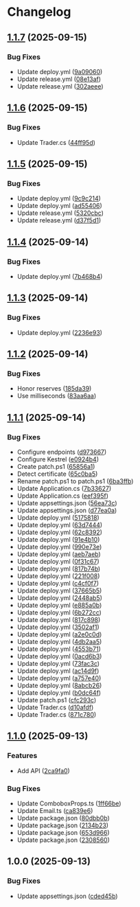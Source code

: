 # Changelog

## [1.1.7](https://github.com/sptlco/spatial/compare/spatial-1.1.6...spatial-1.1.7) (2025-09-15)


### Bug Fixes

* Update deploy.yml ([9a09060](https://github.com/sptlco/spatial/commit/9a090605df1cf464686be23b706872dfdaa882a9))
* Update release.yml ([08e13af](https://github.com/sptlco/spatial/commit/08e13af31ee918da8621e2bb83158d289a1cb442))
* Update release.yml ([302aeee](https://github.com/sptlco/spatial/commit/302aeee6b49923b870035229e4d023ee42664869))

## [1.1.6](https://github.com/sptlco/spatial/compare/spatial-1.1.5...spatial-1.1.6) (2025-09-15)


### Bug Fixes

* Update Trader.cs ([44ff95d](https://github.com/sptlco/spatial/commit/44ff95d1e0afe2ec85a229a749c2ea0f2d43da17))

## [1.1.5](https://github.com/sptlco/spatial/compare/spatial-1.1.4...spatial-1.1.5) (2025-09-15)


### Bug Fixes

* Update deploy.yml ([9c9c214](https://github.com/sptlco/spatial/commit/9c9c214bd4dcbf80164725f49cf9811b2ab81856))
* Update deploy.yml ([ad55406](https://github.com/sptlco/spatial/commit/ad554061a05ce4064999c37969a3bad5e2621f69))
* Update release.yml ([5320cbc](https://github.com/sptlco/spatial/commit/5320cbc990f4b39a3fa10abc6f83fab3d1ae32fa))
* Update release.yml ([d37f5d1](https://github.com/sptlco/spatial/commit/d37f5d1b4edadf20a687cbee3a05e4d855197d98))

## [1.1.4](https://github.com/sptlco/spatial/compare/spatial-1.1.3...spatial-1.1.4) (2025-09-14)


### Bug Fixes

* Update deploy.yml ([7b468b4](https://github.com/sptlco/spatial/commit/7b468b4a8ded927877cb66395039a09d7c30a8cc))

## [1.1.3](https://github.com/sptlco/spatial/compare/spatial-1.1.2...spatial-1.1.3) (2025-09-14)


### Bug Fixes

* Update deploy.yml ([2236e93](https://github.com/sptlco/spatial/commit/2236e936a5fe97e4fc85888d475ae9331b3901ad))

## [1.1.2](https://github.com/sptlco/spatial/compare/spatial-1.1.1...spatial-1.1.2) (2025-09-14)


### Bug Fixes

* Honor reserves ([185da39](https://github.com/sptlco/spatial/commit/185da39017c55b56b40ca67a2308643028bfb5ac))
* Use milliseconds ([83aa6aa](https://github.com/sptlco/spatial/commit/83aa6aab4c9e36511a0d54ecb911d7e73facff61))

## [1.1.1](https://github.com/sptlco/spatial/compare/spatial-1.1.0...spatial-1.1.1) (2025-09-14)


### Bug Fixes

* Configure endpoints ([d973667](https://github.com/sptlco/spatial/commit/d973667e695bff40c3a5ce126bfc07fe22aad261))
* Configure Kestrel ([e0924b4](https://github.com/sptlco/spatial/commit/e0924b4dc7c2808cd3d2948a98ade282ade266df))
* Create patch.ps1 ([65856a1](https://github.com/sptlco/spatial/commit/65856a1ae4e4f58d5c35e1b4bf8d535a62ab9656))
* Detect certificate ([65c0ba5](https://github.com/sptlco/spatial/commit/65c0ba59fff666a8d4b5bd6afec9db14c664e4b8))
* Rename patch.ps1 to patch.ps1 ([6ba3ffb](https://github.com/sptlco/spatial/commit/6ba3ffb7f30b8f4f30b48c304282c831add608d9))
* Update Application.cs ([7b33627](https://github.com/sptlco/spatial/commit/7b33627541fde6a17155b4e1122ff2ffd435c4b0))
* Update Application.cs ([eef395f](https://github.com/sptlco/spatial/commit/eef395f1e7bea7a5ff0c32fb9cf22c8236e612fe))
* Update appsettings.json ([56ea73c](https://github.com/sptlco/spatial/commit/56ea73cc74e742439f842fd3e9112bb1b9e3eb2f))
* Update appsettings.json ([d77ea0a](https://github.com/sptlco/spatial/commit/d77ea0ad3207ca4848e491b1dbccf74ac5f021a5))
* Update deploy.yml ([5175818](https://github.com/sptlco/spatial/commit/51758187f8194ec3af5b500c0a65b7f54884cc53))
* Update deploy.yml ([63d7444](https://github.com/sptlco/spatial/commit/63d744404f028859305258a2535b2f7b28593ec3))
* Update deploy.yml ([62c8392](https://github.com/sptlco/spatial/commit/62c83920004cfe856d6af6fa2409dceb5b05f5f3))
* Update deploy.yml ([91e4b10](https://github.com/sptlco/spatial/commit/91e4b10dc61491fab13848f3b98e3cbbe30986ca))
* Update deploy.yml ([990e73e](https://github.com/sptlco/spatial/commit/990e73e46cd0e66a7340164b1e030bceee7b72b9))
* Update deploy.yml ([aeb7aeb](https://github.com/sptlco/spatial/commit/aeb7aeb8c3e4d8d08ae1b08a97a8c84c50f1f2c5))
* Update deploy.yml ([0f31c67](https://github.com/sptlco/spatial/commit/0f31c672a55bd6d6dae6fe5cf6d37ac8a2045a34))
* Update deploy.yml ([817b74b](https://github.com/sptlco/spatial/commit/817b74b6f7af6543eb84bf39c134da47da3b1471))
* Update deploy.yml ([221f008](https://github.com/sptlco/spatial/commit/221f008727e3581e3744ee3f27b5ce638bdc5f2e))
* Update deploy.yml ([c4cf0f7](https://github.com/sptlco/spatial/commit/c4cf0f7a0b7371d4f976ca5f14300651d9a265c3))
* Update deploy.yml ([37665b5](https://github.com/sptlco/spatial/commit/37665b57ec6d7c3fa65b831c43eabf535055021b))
* Update deploy.yml ([2448ab5](https://github.com/sptlco/spatial/commit/2448ab5c287bf0e7c1fc583bb0e6c7325f444adc))
* Update deploy.yml ([e885a0b](https://github.com/sptlco/spatial/commit/e885a0b8f9ef22df658d3951ea5effd8afda9362))
* Update deploy.yml ([6b272cc](https://github.com/sptlco/spatial/commit/6b272cc6397008d0c5157d3a571c5fdacbf66fb3))
* Update deploy.yml ([817c898](https://github.com/sptlco/spatial/commit/817c8988205663c43ae7063f734d856051bab321))
* Update deploy.yml ([3502af1](https://github.com/sptlco/spatial/commit/3502af1335d018312e6b74bf8102c9d7db936d93))
* Update deploy.yml ([a2e0c0d](https://github.com/sptlco/spatial/commit/a2e0c0deed405215bb41d34f745d3aae1ffec7ea))
* Update deploy.yml ([4db2aa5](https://github.com/sptlco/spatial/commit/4db2aa55a9778a1bb8eb3b4d2d22fc27cbaf8b7f))
* Update deploy.yml ([4553b71](https://github.com/sptlco/spatial/commit/4553b71cba24c608ca5172afe4742c879ec40c35))
* Update deploy.yml ([0acd6b3](https://github.com/sptlco/spatial/commit/0acd6b30a20b250da0c48d097bd8cc0166691408))
* Update deploy.yml ([73fac3c](https://github.com/sptlco/spatial/commit/73fac3c2b98683e839777b2de5f1e014e854a4bd))
* Update deploy.yml ([ac14d9f](https://github.com/sptlco/spatial/commit/ac14d9fe6127f3b3beb49563f87cb39f1731243f))
* Update deploy.yml ([a757e40](https://github.com/sptlco/spatial/commit/a757e403270d1ea64b5c7eb6dd576dcb6845a2a3))
* Update deploy.yml ([8abcb26](https://github.com/sptlco/spatial/commit/8abcb268ddbae315957f3822f86cc9a9d623ae3b))
* Update deploy.yml ([b0dc64f](https://github.com/sptlco/spatial/commit/b0dc64fdc07704e3a13f82a01a02eeab0affc349))
* Update patch.ps1 ([cfc293c](https://github.com/sptlco/spatial/commit/cfc293cb7c122aefd69716061d03c1b6927f6f99))
* Update Trader.cs ([d10afdf](https://github.com/sptlco/spatial/commit/d10afdfb5c0579606c8dece9d63f8b72496e1877))
* Update Trader.cs ([871c780](https://github.com/sptlco/spatial/commit/871c780737345edb488e5b0fa8b1f3d5e63b1ce0))

## [1.1.0](https://github.com/sptlco/spatial/compare/spatial-1.0.0...spatial-1.1.0) (2025-09-13)


### Features

* Add API ([2ca9fa0](https://github.com/sptlco/spatial/commit/2ca9fa089b85f441ab95399a84e429559307af58))


### Bug Fixes

* Update ComboboxProps.ts ([1ff66be](https://github.com/sptlco/spatial/commit/1ff66be68e412e110ed944e2943556e127dce061))
* Update Email.ts ([ca839e6](https://github.com/sptlco/spatial/commit/ca839e642ad860a4d965a26455169adf8281f07b))
* Update package.json ([80dbb0b](https://github.com/sptlco/spatial/commit/80dbb0b0f016e1f6e256ffd93c9785f397af3342))
* Update package.json ([2134b23](https://github.com/sptlco/spatial/commit/2134b230659ec307e6032fac5e5aad0928899339))
* Update package.json ([653d966](https://github.com/sptlco/spatial/commit/653d9662fc2a185da875ffe87ca63fe73548738e))
* Update package.json ([2308560](https://github.com/sptlco/spatial/commit/23085600c011d20b43b577d0ba58e530cc0dae2d))

## 1.0.0 (2025-09-13)


### Bug Fixes

* Update appsettings.json ([cded45b](https://github.com/sptlco/spatial/commit/cded45bc5b9bb9fdab199e2e0b6eddcc44f5a17d))
